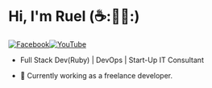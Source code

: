 # Hi, I'm Ruel (:coffee::👨‍💻:)

[![Facebook](https://img.shields.io/badge/facebook-%231877F2.svg?&style=for-the-badge&logo=facebook&logoColor=white)](https://www.facebook.com/zyber3)[![YouTube](https://img.shields.io/badge/youtube-%23FF0000.svg?&style=for-the-badge&logo=youtube&logoColor=white)](https://youtube.com/theitshow)

- Full Stack Dev(Ruby) | DevOps | Start-Up IT Consultant

- :muscle: Currently working as a freelance developer.

